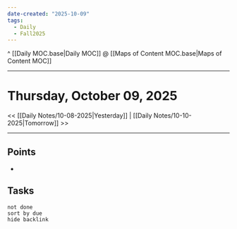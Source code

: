 ```yaml
---
date-created: "2025-10-09"
tags:
  - Daily
  - Fall2025
---
```

^ [[Daily MOC.base|Daily MOC]]
@ [[Maps of Content MOC.base|Maps of Content MOC]]

---
# Thursday, October 09, 2025
<< [[Daily Notes/10-08-2025|Yesterday]] | [[Daily Notes/10-10-2025|Tomorrow]] >>

---
## Points
- 

## Tasks
```tasks
not done
sort by due
hide backlink
```
